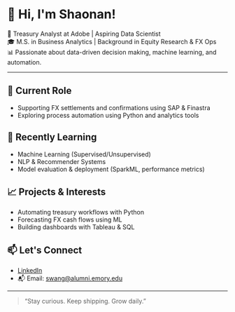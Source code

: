 # 👋 Hi, I'm Shaonan!

🎯 Treasury Analyst at Adobe | Aspiring Data Scientist  
🎓 M.S. in Business Analytics | Background in Equity Research & FX Ops  
📊 Passionate about data-driven decision making, machine learning, and automation.

---

## 💼 Current Role

- Supporting FX settlements and confirmations using SAP & Finastra
- Exploring process automation using Python and analytics tools

## 🧠 Recently Learning

- Machine Learning (Supervised/Unsupervised)
- NLP & Recommender Systems
- Model evaluation & deployment (SparkML, performance metrics)

## 📈 Projects & Interests

- Automating treasury workflows with Python
- Forecasting FX cash flows using ML
- Building dashboards with Tableau & SQL

## 📫 Let's Connect

- [LinkedIn](https://www.linkedin.com/in/shaonan-wang)
- 📬 Email: swang@alumni.emory.edu

---

> “Stay curious. Keep shipping. Grow daily.”
